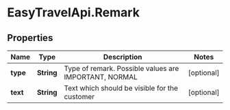 # EasyTravelApi.Remark

## Properties
Name | Type | Description | Notes
------------ | ------------- | ------------- | -------------
**type** | **String** | Type of remark. Possible values are IMPORTANT, NORMAL | [optional] 
**text** | **String** | Text which should be visible for the customer | [optional] 


